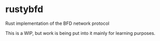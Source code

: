 # rustybfd
Rust implementation of the BFD network protocol

This is a WIP, but work is being put into it mainly for learning purposes.
